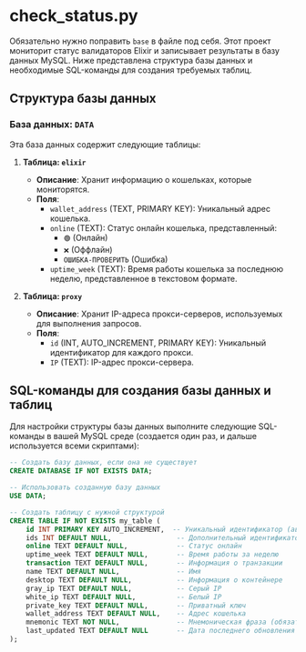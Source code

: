 # check_status.py

Обязательно нужно поправить `base` в файле под себя.
Этот проект мониторит статус валидаторов Elixir и записывает результаты в базу данных MySQL. Ниже представлена структура базы данных и необходимые SQL-команды для создания требуемых таблиц.

## Структура базы данных

### База данных: `DATA`

Эта база данных содержит следующие таблицы:

1. **Таблица: `elixir`**
   - **Описание**: Хранит информацию о кошельках, которые мониторятся.
   - **Поля**:
     - `wallet_address` (TEXT, PRIMARY KEY): Уникальный адрес кошелька.
     - `online` (TEXT): Статус онлайн кошелька, представленный:
       - `🟢` (Онлайн)
       - `❌` (Оффлайн)
       - `ОШИБКА-ПРОВЕРИТЬ` (Ошибка)
     - `uptime_week` (TEXT): Время работы кошелька за последнюю неделю, представленное в текстовом формате.

2. **Таблица: `proxy`**
   - **Описание**: Хранит IP-адреса прокси-серверов, используемых для выполнения запросов.
   - **Поля**:
     - `id` (INT, AUTO_INCREMENT, PRIMARY KEY): Уникальный идентификатор для каждого прокси.
     - `IP` (TEXT): IP-адрес прокси-сервера.

## SQL-команды для создания базы данных и таблиц

Для настройки структуры базы данных выполните следующие SQL-команды в вашей MySQL среде (создается один раз, и дальше используется всеми скриптами):

```sql
-- Создать базу данных, если она не существует
CREATE DATABASE IF NOT EXISTS DATA;

-- Использовать созданную базу данных
USE DATA;

-- Создать таблицу с нужной структурой
CREATE TABLE IF NOT EXISTS my_table (
    id INT PRIMARY KEY AUTO_INCREMENT,  -- Уникальный идентификатор (автоинкремент)
    ids INT DEFAULT NULL,                -- Дополнительный идентификатор 
    online TEXT DEFAULT NULL,            -- Статус онлайн
    uptime_week TEXT DEFAULT NULL,       -- Время работы за неделю
    transaction TEXT DEFAULT NULL,       -- Информация о транзакции
    name TEXT DEFAULT NULL,              -- Имя
    desktop TEXT DEFAULT NULL,           -- Информация о контейнере
    gray_ip TEXT DEFAULT NULL,           -- Серый IP
    white_ip TEXT DEFAULT NULL,          -- Белый IP
    private_key TEXT DEFAULT NULL,       -- Приватный ключ
    wallet_address TEXT DEFAULT NULL,    -- Адрес кошелька
    mnemonic TEXT NOT NULL,              -- Мнемоническая фраза (обязательное поле)
    last_updated TEXT DEFAULT NULL       -- Дата последнего обновления
);

